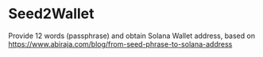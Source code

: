 # Seed2Wallet
Provide 12 words (passphrase) and obtain Solana Wallet address, based on https://www.abiraja.com/blog/from-seed-phrase-to-solana-address



